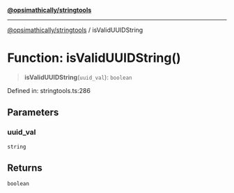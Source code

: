[**@opsimathically/stringtools**](../README.md)

***

[@opsimathically/stringtools](../README.md) / isValidUUIDString

# Function: isValidUUIDString()

> **isValidUUIDString**(`uuid_val`): `boolean`

Defined in: stringtools.ts:286

## Parameters

### uuid\_val

`string`

## Returns

`boolean`
